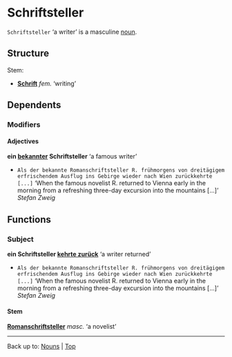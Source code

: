 # Schriftsteller

`Schriftsteller` ‘a writer’ is a masculine [noun](../../index.md).

## Structure

Stem:
- **[Schrift](Schrift.md)** *fem.* ‘writing’

## Dependents

### Modifiers

#### Adjectives

**ein [bekannter](../../../adjectives/b/be/bekannt.md) Schriftsteller** ‘a famous writer’
- `Als der bekannte Romanschriftsteller R. frühmorgens von dreitägigem erfrischendem Ausflug ins Gebirge wieder nach Wien zurückkehrte [...]` ‘When the famous novelist R. returned to Vienna early in the morning from a refreshing three-day excursion into the mountains [...]’ *Stefan Zweig*

## Functions

### Subject

**ein Schriftsteller [kehrte zurück](../../../verbs/z/zu/zurueckkehren.md)** ‘a writer returned’
- `Als der bekannte Romanschriftsteller R. frühmorgens von dreitägigem erfrischendem Ausflug ins Gebirge wieder nach Wien zurückkehrte [...]` ‘When the famous novelist R. returned to Vienna early in the morning from a refreshing three-day excursion into the mountains [...]’ *Stefan Zweig*

#### Stem

**[Romanschriftsteller](../../r/ro/Romanschriftsteller.md)** *masc.* ‘a novelist’

----

Back up to: [Nouns](../../index.md) | [Top](../../../index.md)

